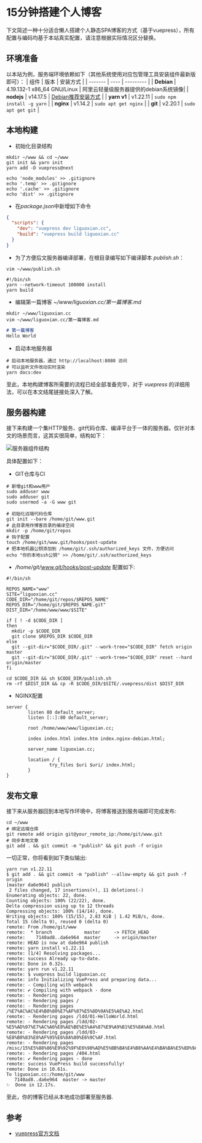 # 15分钟搭建个人博客

下文简述一种十分适合懒人搭建个人静态SPA博客的方式（基于vuepress），所有配置与编码均基于本站真实配置，请注意根据实际情况区分替换。

## 环境准备
以本站为例，服务端环境依赖如下（其他系统使用对应包管理工具安装组件最新版即可）：
|  组件   | 版本  | 安装方式 |
|  -------  | ----  | --------- |
| **Debian**  | 4.19.132-1 x86_64 GNU/Linux | 阿里云轻量级服务器提供的debian系统镜像|
| **nodejs**  | v14.17.5 | [Debian推荐安装方式](https://joshtronic.com/2020/04/21/how-to-install-nodejs-14-on-debian-sid/) |
| **yarn v1**  | v1.22.11 | ```sudo npm install -g yarn``` |
| **nginx**  | v1.14.2 | ```sudo apt get nginx``` |
| **git**  | v2.20.1 | ```sudo apt get git``` |

## 本地构建
- 初始化目录结构
```shell
mkdir ~/www && cd ~/www
git init && yarn init
yarn add -D vuepress@next

echo 'node_modules' >> .gitignore
echo '.temp' >> .gitignore
echo '.cache' >> .gitignore
echo 'dist' >> .gitignore
```

- 在*package.json*中新增如下命令
```json
{
  "scripts": {
    "dev": "vuepress dev liguoxian.cc",
    "build": "vuepress build liguoxian.cc"
  }
}
```

- 为了方便后文服务器编译部署，在根目录编写如下编译脚本 *publish.sh*：
```shell
vim ~/www/publish.sh
```
```shell
#!/bin/sh
yarn --network-timeout 100000 install
yarn build
```

- 编辑第一篇博客 *~/www/liguoxian.cc/第一篇博客.md*
```shell
mkdir ~/www/liguoxian.cc 
vim ~/www/liguoxian.cc/第一篇博客.md
```
```markdown
# 第一篇博客
Hello World
```

- 启动本地服务器
```shell
# 启动本地服务器，通过 http://localhost:8080 访问
# 可以监听文件改动实时渲染
yarn docs:dev
```

至此，本地构建博客所需要的流程已经全部准备完毕，对于 *vuepress* 的详细用法，可以在本文结尾链接处深入了解。

## 服务器构建
接下来构建一个集HTTP服务、git代码仓库、编译平台于一体的服务器。仅针对本文的场景而言，这其实很简单，结构如下：

![服务器组件结构](/images/1.jpg)

具体配置如下：
- GIT仓库与CI
```shell
# 新增git和www用户
sudo adduser www
sudo adduser git
sudo usermod -a -G www git

# 初始化远端代码仓库
git init --bare /home/git/www.git
# 此目录用作博客目录的编译空间
mkdir -p /home/git/repos
# 钩子配置
touch /home/git/www.git/hooks/post-update
# 把本地机器公钥添加到 /home/git/.ssh/authorized_keys 文件，方便访问
echo "你的本地ssh公钥" >> /home/git/.ssh/authorized_keys
```

- */home/git/www.git/hooks/post-update* 配置如下:
```shell
#!/bin/sh

REPOS_NAME="www"
SITE="liguoxian.cc"
CODE_DIR="/home/git/repos/$REPOS_NAME"
REPOS_DIR="/home/git/$REPOS_NAME.git"
DIST_DIR="/home/www/www/$SITE"

if [ ! -d $CODE_DIR ]
then
  mkdir -p $CODE_DIR
  git clone $REPOS_DIR $CODE_DIR
else
  git --git-dir="$CODE_DIR/.git" --work-tree="$CODE_DIR" fetch origin master
  git --git-dir="$CODE_DIR/.git" --work-tree="$CODE_DIR" reset --hard origin/master
fi

cd $CODE_DIR && sh $CODE_DIR/publish.sh
rm -rf $DIST_DIR && cp -R $CODE_DIR/$SITE/.vuepress/dist $DIST_DIR
```
- NGINX配置
```nginx
server {
        listen 80 default_server;
        listen [::]:80 default_server;

        root /home/www/www/liguoxian.cc;

        index index.html index.htm index.nginx-debian.html;

        server_name liguoxian.cc;

        location / {
                try_files $uri $uri/ index.html;
        }
}
```

## 发布文章
接下来从服务器回到本地写作环境中，将博客推送到服务端即可完成发布:
```shell
cd ~/www
# 绑定远端仓库
git remote add origin git@your_remote_ip:/home/git/www.git
# 同步本地文章
git add . && git commit -m "publish" && git push -f origin
```
一切正常，你将看到如下类似输出:
```shell
yarn run v1.22.11
$ git add . && git commit -m "publish" --allow-empty && git push -f origin
[master da6e964] publish
 2 files changed, 17 insertions(+), 11 deletions(-)
Enumerating objects: 22, done.
Counting objects: 100% (22/22), done.
Delta compression using up to 12 threads
Compressing objects: 100% (14/14), done.
Writing objects: 100% (15/15), 2.83 KiB | 1.42 MiB/s, done.
Total 15 (delta 9), reused 0 (delta 0)
remote: From /home/git/www
remote:  * branch            master     -> FETCH_HEAD
remote:    7140ad8..da6e964  master     -> origin/master
remote: HEAD is now at da6e964 publish
remote: yarn install v1.22.11
remote: [1/4] Resolving packages...
remote: success Already up-to-date.
remote: Done in 0.32s.
remote: yarn run v1.22.11
remote: $ vuepress build liguoxian.cc
remote: info Initializing VuePress and preparing data...
remote: - Compiling with webpack
remote: ✔ Compiling with webpack - done
remote: - Rendering pages
remote: - Rendering pages /
remote: - Rendering pages /%E7%AC%AC%E4%B8%80%E7%AF%87%E5%8D%9A%E5%AE%A2.html
remote: - Rendering pages /ldd/01-HelloWorld.html
remote: - Rendering pages /ldd/02-%E5%AD%97%E7%AC%A6%E8%AE%BE%E5%A4%87%E9%A9%B1%E5%8A%A8.html
remote: - Rendering pages /ldd/03-%E8%B0%83%E8%AF%95%E6%8A%80%E6%9C%AF.html
remote: - Rendering pages /misc/15%E5%88%86%E9%92%9F%E6%90%AD%E5%BB%BA%E4%B8%AA%E4%BA%BA%E5%8D%9A%E5%AE%A2.html
remote: - Rendering pages /404.html
remote: ✔ Rendering pages - done
remote: success VuePress build successfully!
remote: Done in 10.61s.
To liguoxian.cc:/home/git/www
   7140ad8..da6e964  master -> master
✨  Done in 12.17s.
```
至此，你的博客已经从本地成功部署至服务器.

## 参考
- [vuepress官方文档](https://v2.vuepress.vuejs.org/zh/guide/)







